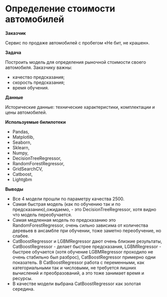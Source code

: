 # Определение стоимости автомобилей

**Заказчик**

Сервис по продаже автомобилей с пробегом «Не бит, не крашен».

**Задача**

Построить модель для определения рыночной стоимости своего автомобиля. 
Заказчику важны:

- качество предсказания;
- скорость предсказания;
- время обучения.

**Данные**

Исторические данные: технические характеристики, комплектации и цены автомобилей. 

**Используемые билилотеки**
- Pandas,
- Matplotlib,
- Seaborn,
- Sklearn,
- Numpy,
- DecisionTreeRegressor,
- RandomForestRegressor,
- GridSearchCV,
- Catboost, 
- Lightgbm 

**Выводы**

- Все 4 модели прошли по параметру качества 2500.
- Самая быстрая модель (как по обучению так и по предсказанию),ожидаемо, - это DecisionTreeRegressor, хотя видно что модель переобучается.
- Самая медленная модель по предсказанию это RandomForestRegressor, очень сильно зависима от количества деревьев в ансамбле при обучении, тоже заметно переобучение, но слабее.
- CatBoostRegressor и LGBMRegressor дают очень близкие результаты, CatBoostRegressor - делает быстрее предсказания, LGBMRegressor - быстрее обучается (хотя обучение LGBMRegressor проходило не очень стабильно был разброс), CatBoostRegressor примерно одни показатель. В CatBoostRegressor работа с переменными, как категориальными так и числовыми, не требуется лишних вычислений и преобразований, а это тоже занимает время и ресурсы.
- В качестве модели выбрана CatBoostRegressor как золотая середина.
